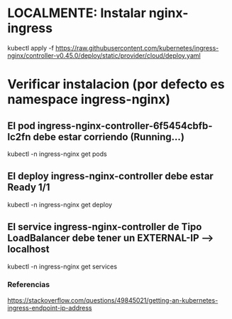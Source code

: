 # **LOCALMENTE:** Instalar nginx-ingress

kubectl apply -f https://raw.githubusercontent.com/kubernetes/ingress-nginx/controller-v0.45.0/deploy/static/provider/cloud/deploy.yaml

# Verificar instalacion (por defecto es namespace ingress-nginx)

## El pod ingress-nginx-controller-6f5454cbfb-lc2fn debe estar corriendo (Running...)
kubectl -n ingress-nginx get pods

## El deploy ingress-nginx-controller debe estar Ready 1/1
kubectl -n ingress-nginx get deploy

## El service ingress-nginx-controller de Tipo LoadBalancer debe tener un EXTERNAL-IP --> localhost
kubectl -n ingress-nginx get services


### Referencias

https://stackoverflow.com/questions/49845021/getting-an-kubernetes-ingress-endpoint-ip-address
